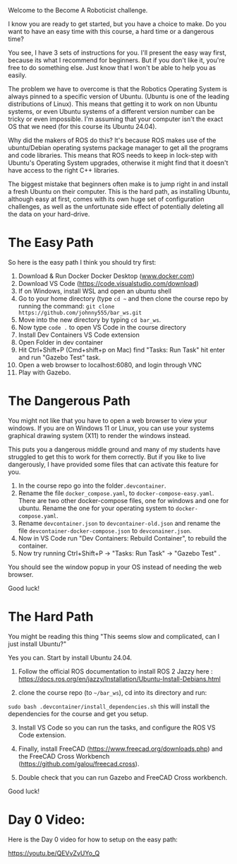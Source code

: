 
Welcome to the Become A Roboticist challenge. 

I know you are ready to get started, but you have a choice to make. Do you want to have an easy time with this course, a hard time or a dangerous time?

You see, I have 3 sets of instructions for you. I'll present the easy way first, because its what I recommend for beginners. But if you don't like it, you're free to do something else. Just know that I won't be able to help you as easily. 

The problem we have to overcome is that the Robotics Operating System is always pinned to a specific version of Ubuntu. (Ubuntu is one of the leading distributions of Linux). This means that getting it to work on non Ubuntu systems, or even Ubuntu systems of a different version number can be tricky or even impossible. I'm assuming that your computer isn't the exact OS that we need (for this course its Ubuntu 24.04).

Why did the makers of ROS do this? It's because ROS makes use of the ubuntu/Debian operating systems package manager to get all the programs and code libraries. This means that ROS needs to keep in lock-step with Ubuntu's Operating System upgrades, otherwise it might find that it doesn't have access to the right C++ libraries. 

The biggest mistake that beginners often make is to jump right in and install a fresh Ubuntu on their computer. This is the hard path, as installing Ubuntu, although easy at first, comes with its own huge set of configuration challenges, as well as the unfortunate side effect of potentially deleting all the data on your hard-drive.

# The Easy Path

So here is the easy path I think you should try first: 

1. Download & Run Docker Docker Desktop (www.docker.com)
2. Download VS Code (https://code.visualstudio.com/download)
3. If on Windows, install WSL and open an ubuntu shell
4. Go to your home directory (type `cd ~` and then clone the course repo by running the command: `git clone https://github.com/johnny555/bar_ws.git`
5. Move into the new directory by typing `cd bar_ws`. 
6. Now type `code .` to open VS Code in the course directory 
7. Install Dev Containers VS Code extension 
8. Open Folder in dev container 
9. Hit Ctrl+Shift+P (Cmd+shift+p on Mac) find "Tasks: Run Task" hit enter and run "Gazebo Test" task. 
10. Open a web browser to localhost:6080, and login through VNC
11. Play with Gazebo. 

# The Dangerous Path

You might not like that you have to open a web browser to view your windows. If you are on Windows 11 or Linux, you can use your systems graphical drawing system (X11) to render the windows instead. 

This puts you a dangerous middle ground and many of my students have struggled to get this to work for them correctly. But if you like to live dangerously, I have provided some files that can activate this feature for you. 

1. In the course repo go into the folder`.devcontainer`.
2. Rename the file `docker_compose.yaml`, to `docker-compose-easy.yaml`. There are two other docker-compose files, one for windows and one for ubuntu. Rename the one for your operating system to `docker-compose.yaml`. 
3. Rename `devcontainer.json` to `devcontainer-old.json` and rename the file `devcontainer-docker-compose.json` to `devconainer.json`.
4. Now in VS Code run "Dev Containers: Rebuild Container", to rebuild the container. 
5. Now try running Ctrl+Shift+P -> "Tasks: Run Task" -> "Gazebo Test" .

You should see the window popup in your OS instead of needing the web browser. 

Good luck! 

# The Hard Path 

You might be reading this thing "This seems slow and complicated, can I just install Ubuntu?"

Yes you can. Start by install Ubuntu 24.04. 

1. Follow the official ROS documentation to install ROS 2 Jazzy here : https://docs.ros.org/en/jazzy/Installation/Ubuntu-Install-Debians.html

2. clone the course repo (to `~/bar_ws`), cd into its directory and run: 

`sudo bash .devcontainer/install_dependencies.sh` this will install the dependencies for the course and get you setup.

3. Install VS Code so you can run the tasks, and configure the ROS VS Code extension. 

4. Finally, install FreeCAD (https://www.freecad.org/downloads.php) and the FreeCAD Cross Workbench (https://github.com/galou/freecad.cross). 

5. Double check that you can run Gazebo and FreeCAD Cross workbench. 

Good luck! 

# Day 0 Video: 

Here is the Day 0 video for how to setup on the easy path: 

https://youtu.be/QEVvZvUYo_Q
